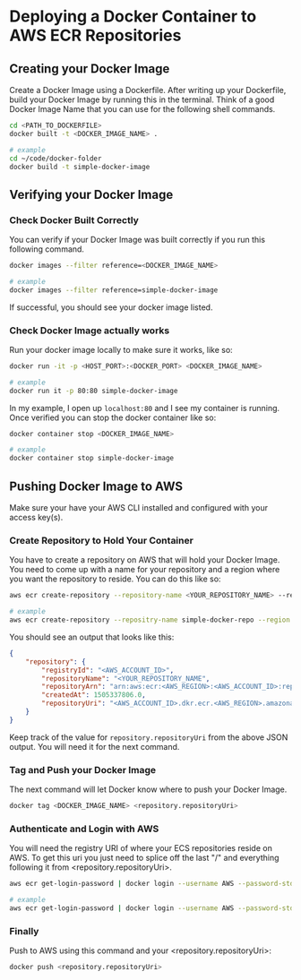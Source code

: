 # Deploying a Docker Container to AWS ECR Repositories

## Creating your Docker Image

Create a Docker Image using a Dockerfile.
After writing up your Dockerfile, build your Docker Image by running this in the terminal. Think of a good Docker Image Name that you can use for the following shell commands.

```bash
cd <PATH_TO_DOCKERFILE>
docker built -t <DOCKER_IMAGE_NAME> .

# example
cd ~/code/docker-folder
docker build -t simple-docker-image
```
## Verifying your Docker Image

### Check Docker Built Correctly
You can verify if your Docker Image was built correctly if you run this following command.

```bash
docker images --filter reference=<DOCKER_IMAGE_NAME>

# example
docker images --filter reference=simple-docker-image
```

If successful, you should see your docker image listed.

### Check Docker Image actually works
Run your docker image locally to make sure it works, like so:

```bash
docker run -it -p <HOST_PORT>:<DOCKER_PORT> <DOCKER_IMAGE_NAME>

# example
docker run it -p 80:80 simple-docker-image
```

In my example, I open up `localhost:80` and I see my container is running. Once verified you can stop the docker container like so:

```bash
docker container stop <DOCKER_IMAGE_NAME>

# example
docker container stop simple-docker-image
```

## Pushing Docker Image to AWS

Make sure your have your AWS CLI installed and configured with your access key(s).

### Create Repository to Hold Your Container

You have to create a repository on AWS that will hold your Docker Image. You need to come up with a name for your repository and a region where you want the repository to reside. You can do this like so:

```bash
aws ecr create-repository --repository-name <YOUR_REPOSITORY_NAME> --region <AWS_REGION>

# example
aws ecr create-repository --repositry-name simple-docker-repo --region ap-northeast-2
```

You should see an output that looks like this:

```json
{
    "repository": {
        "registryId": "<AWS_ACCOUNT_ID>",
        "repositoryName": "<YOUR_REPOSITORY_NAME",
        "repositoryArn": "arn:aws:ecr:<AWS_REGION>:<AWS_ACCOUNT_ID>:repository/<YOUR_REPOSITORY_NAME>",
        "createdAt": 1505337806.0,
        "repositoryUri": "<AWS_ACCOUNT_ID>.dkr.ecr.<AWS_REGION>.amazonaws.com/<YOUR_REPOSITORY_NAME>"
    }
}
```

Keep track of the value for `repository.repositoryUri` from the above JSON output. You will need it for the next command.

### Tag and Push your Docker Image

The next command will let Docker know where to push your Docker Image.

```bash
docker tag <DOCKER_IMAGE_NAME> <repository.repositoryUri>
```

### Authenticate and Login with AWS

You will need the registry URI of where your ECS repositories reside on AWS. To get this uri you just need to splice off the last "/" and everything following it from <repository.repositoryUri>.

```bash
aws ecr get-login-password | docker login --username AWS --password-stdin <repository.repositoryUri>

# example
aws ecr get-login-password | docker login --username AWS --password-stdin 423432424.dkr.ecr.ap-northeast-2.amazonaws.com
```

### Finally

Push to AWS using this command and your <repository.repositoryUri>:

```bash
docker push <repository.repositoryUri>
```
